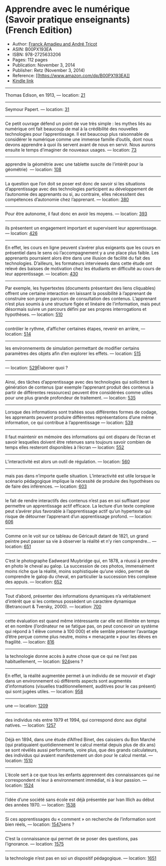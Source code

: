 # Apprendre avec le numérique (Savoir pratique enseignants) (French Edition)

* Author: [Franck Amadieu and André Tricot](https://www.amazon.com/Andr%C3%A9-Tricot/e/B004N8T14G/ref=dp_byline_cont_ebooks_2)
* ASIN: B00PX193EA
* ISBN: 978-2725633206
* Pages: 112 pages
* Publication: November 3, 2014
* Publisher: Retz (November 3, 2014)
* Reference: [[https://www.amazon.com/dp/B00PX193EA]]
* [Kindle link](kindle://book?action=open&asin=B00PX193EA)


---
Thomas Edison, en 1913, — location: [21](kindle://book?action=open&asin=B00PX193EA&location=21)

---
Seymour Papert. — location: [31](kindle://book?action=open&asin=B00PX193EA&location=31)

---
Ce petit ouvrage défend un point de vue très simple : les mythes liés au numérique ont fait beaucoup de mal à la crédibilité des nouvelles technologies pour l’apprentissage. Il est beaucoup plus raisonnable de considérer le numérique comme une immense famille d’outils, dont nous devons apprendre à quoi ils servent avant de nous en servir. Nous aurons ensuite le temps d’imaginer de nouveaux usages. — location: [73](kindle://book?action=open&asin=B00PX193EA&location=73)

---
apprendre la géométrie avec une tablette suscite de l’intérêt pour la géométrie)  — location: [108](kindle://book?action=open&asin=B00PX193EA&location=108)

---
La question que l’on doit se poser est donc de savoir si les situations d’apprentissage avec des technologies participent au développement de l’autonomie des apprenants ou si, au contraire, elles nécessitent des compétences d’autonomie chez l’apprenant. — location: [380](kindle://book?action=open&asin=B00PX193EA&location=380)

---
Pour être autonome, il faut donc en avoir les moyens. — location: [393](kindle://book?action=open&asin=B00PX193EA&location=393)

---
ils présentent un engagement important et supervisent leur apprentissage. — location: [426](kindle://book?action=open&asin=B00PX193EA&location=426)

---
En effet, les cours en ligne peuvent s’avérer plus exigeants que les cours en présentiel dans le sens où l’accompagnement y a une place plus faible. Les apprenants pourraient alors être dans une illusion de facilité du fait des technologies. D’ailleurs, les formateurs interviewés dans cette étude ont relevé des baisses de motivation chez les étudiants en difficulté au cours de leur apprentissage. — location: [430](kindle://book?action=open&asin=B00PX193EA&location=430)

---
Par exemple, les hypertextes (documents présentant des liens cliquables) offrent une certaine interaction en laissant la possibilité à l’apprenant de construire son propre parcours de consultation des contenus. L’apprenant n’est plus soumis à une structure figée et linéaire de l’information, mais peut désormais suivre un parcours défini par ses propres interrogations et hypothèses. — location: [510](kindle://book?action=open&asin=B00PX193EA&location=510)

---
contrôler le rythme, d’afficher certaines étapes, revenir en arrière, — location: [514](kindle://book?action=open&asin=B00PX193EA&location=514)

---
les environnements de simulation permettant de modifier certains paramètres des objets afin d’en explorer les effets. — location: [515](kindle://book?action=open&asin=B00PX193EA&location=515)

---
 — location: [529](kindle://book?action=open&asin=B00PX193EA&location=529)Élaborer quoi ?

---
Ainsi, des tâches d’apprentissage avec des technologies qui sollicitent la génération de contenus (par exemple l’apprenant produit des contenus à partir de différentes ressources) peuvent être considérées comme utiles pour une plus grande profondeur de traitement. — location: [535](kindle://book?action=open&asin=B00PX193EA&location=535)

---
Lorsque des informations sont traitées sous différentes formes de codage, les apprenants peuvent produire différentes représentations d’une même information, ce qui contribue à l’apprentissage — location: [539](kindle://book?action=open&asin=B00PX193EA&location=539)

---
Il faut maintenir en mémoire des informations qui ont disparu de l’écran et savoir lesquelles doivent être retenues sans toujours savoir combien de temps elles resteront disponibles à l’écran — location: [552](kindle://book?action=open&asin=B00PX193EA&location=552)

---
L’interactivité est alors un outil de régulation. — location: [560](kindle://book?action=open&asin=B00PX193EA&location=560)

---
mais pas dans n’importe quelle situation. L’interactivité est utile lorsque le scénario pédagogique implique la nécessité de produire des hypothèses ou de faire des inférences. — location: [603](kindle://book?action=open&asin=B00PX193EA&location=603)

---
le fait de rendre interactifs des contenus n’est pas en soi suffisant pour permettre un apprentissage actif efficace. La lecture d’un texte complexe peut s’avérer plus favorable à l’apprentissage actif qu’un hypertexte qui risque de détourner l’apprenant d’un apprentissage profond. — location: [606](kindle://book?action=open&asin=B00PX193EA&location=606)

---
Comme on le voit sur ce tableau de Géricault datant de 1821, un grand peintre peut passer sa vie à observer la réalité et n’y rien comprendre… — location: [651](kindle://book?action=open&asin=B00PX193EA&location=651)

---
C’est le photographe Eadweard Muybridge qui, en 1878, a réussi à prendre en photo le cheval au galop. La succession de ces photos, immensément moins riche que la réalité, moins sophistiquée qu’une vidéo, permet de comprendre le galop du cheval, en particulier la succession très complexe des appuis. — location: [652](kindle://book?action=open&asin=B00PX193EA&location=652)

---
Tout d’abord, présenter des informations dynamiques n’a véritablement d’intérêt que si les contenus possèdent un caractère dynamique (Betrancourt & Tversky, 2000). — location: [700](kindle://book?action=open&asin=B00PX193EA&location=700)

---
cette évaluation est quand même intéressante car elle est illimitée en temps et en nombre (l’ordinateur ne se fatigue pas, on peut concevoir un système qui répond à 1 élève comme à 100 000) et elle semble présenter l’avantage d’être perçue comme plus neutre, moins « menaçante » pour les élèves en fragilité. — location: [816](kindle://book?action=open&asin=B00PX193EA&location=816)

---
la technologie donne accès à autre chose que ce qui ne l’est pas habituellement, — location: [924](kindle://book?action=open&asin=B00PX193EA&location=924)sens ?

---
En effet, la réalité augmentée permet à un individu de se mouvoir et d’agir dans un environnement où différents aspects sont augmentés d’informations (visuelles traditionnellement, auditives pour le cas présent) qui sont jugées utiles. — location: [958](kindle://book?action=open&asin=B00PX193EA&location=958)

---
une — location: [1209](kindle://book?action=open&asin=B00PX193EA&location=1209)

---
des individus nés entre 1979 et 1994, qui correspond donc aux digital natives. — location: [1257](kindle://book?action=open&asin=B00PX193EA&location=1257)

---
Déjà en 1894, dans une étude d’Alfred Binet, des caissiers du Bon Marché (qui pratiquaient quotidiennement le calcul mental depuis plus de dix ans) se sont révélés aussi performants, voire plus, que des grands calculateurs, des individus qui avaient manifestement un don pour le calcul mental. — location: [1510](kindle://book?action=open&asin=B00PX193EA&location=1510)

---
L’école sert à ce que tous les enfants apprennent des connaissances qui ne correspondent ni leur à environnement immédiat, ni à leur passion. — location: [1524](kindle://book?action=open&asin=B00PX193EA&location=1524)

---
l’idée d’une société sans école est déjà présentée par Ivan Illich au début des années 1970. — location: [1538](kindle://book?action=open&asin=B00PX193EA&location=1538)

---
Si ces apprentissages du « comment » on recherche de l’information sont bien réels, — location: [1547](kindle://book?action=open&asin=B00PX193EA&location=1547)sens ?

---
C’est la connaissance qui permet de se poser des questions, pas l’ignorance. — location: [1575](kindle://book?action=open&asin=B00PX193EA&location=1575)

---
la technologie n’est pas en soi un dispositif pédagogique. — location: [1651](kindle://book?action=open&asin=B00PX193EA&location=1651)

